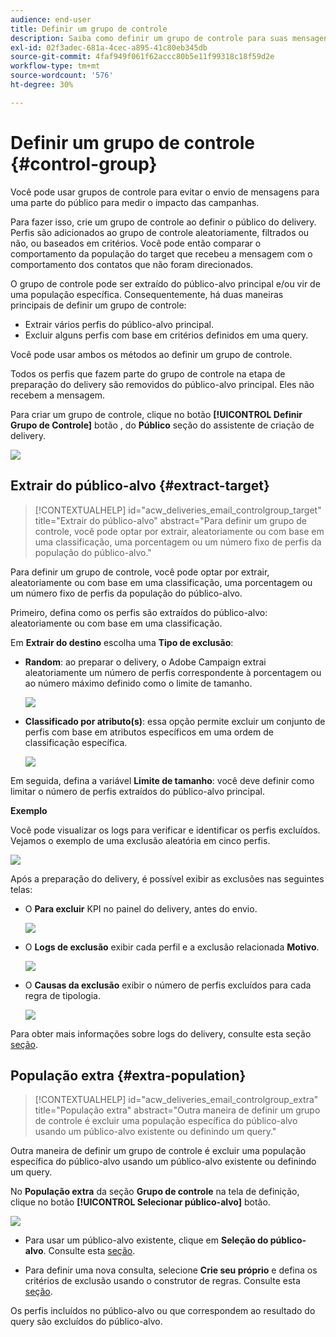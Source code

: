 ```yaml
---
audience: end-user
title: Definir um grupo de controle
description: Saiba como definir um grupo de controle para suas mensagens na interface do usuário da Web do Campaign
exl-id: 02f3adec-681a-4cec-a895-41c80eb345db
source-git-commit: 4faf949f061f62accc80b5e11f99318c18f59d2e
workflow-type: tm+mt
source-wordcount: '576'
ht-degree: 30%

---
```


# Definir um grupo de controle {#control-group}

Você pode usar grupos de controle para evitar o envio de mensagens para uma parte do público para medir o impacto das campanhas.

Para fazer isso, crie um grupo de controle ao definir o público do delivery. Perfis são adicionados ao grupo de controle aleatoriamente, filtrados ou não, ou baseados em critérios. Você pode então comparar o comportamento da população do target que recebeu a mensagem com o comportamento dos contatos que não foram direcionados.

O grupo de controle pode ser extraído do público-alvo principal e/ou vir de uma população específica. Consequentemente, há duas maneiras principais de definir um grupo de controle:

* Extrair vários perfis do público-alvo principal.
* Excluir alguns perfis com base em critérios definidos em uma query.

Você pode usar ambos os métodos ao definir um grupo de controle.

Todos os perfis que fazem parte do grupo de controle na etapa de preparação do delivery são removidos do público-alvo principal. Eles não recebem a mensagem.

Para criar um grupo de controle, clique no botão **[!UICONTROL Definir Grupo de Controle]** botão , do **Público** seção do assistente de criação de delivery.

![](assets/control-group1.png)

## Extrair do público-alvo {#extract-target}

>[!CONTEXTUALHELP]
>id="acw_deliveries_email_controlgroup_target"
>title="Extrair do público-alvo"
>abstract="Para definir um grupo de controle, você pode optar por extrair, aleatoriamente ou com base em uma classificação, uma porcentagem ou um número fixo de perfis da população do público-alvo."

Para definir um grupo de controle, você pode optar por extrair, aleatoriamente ou com base em uma classificação, uma porcentagem ou um número fixo de perfis da população do público-alvo.

Primeiro, defina como os perfis são extraídos do público-alvo: aleatoriamente ou com base em uma classificação.

Em **Extrair do destino** escolha uma **Tipo de exclusão**:

* **Random**: ao preparar o delivery, o Adobe Campaign extrai aleatoriamente um número de perfis correspondente à porcentagem ou ao número máximo definido como o limite de tamanho.

   ![](assets/control-group.png)

* **Classificado por atributo(s)**: essa opção permite excluir um conjunto de perfis com base em atributos específicos em uma ordem de classificação específica.

   ![](assets/control-group2.png)

Em seguida, defina a variável **Limite de tamanho**: você deve definir como limitar o número de perfis extraídos do público-alvo principal.

**Exemplo**

Você pode visualizar os logs para verificar e identificar os perfis excluídos. Vejamos o exemplo de uma exclusão aleatória em cinco perfis.

![](assets/control-group4.png)

Após a preparação do delivery, é possível exibir as exclusões nas seguintes telas:

* O **Para excluir** KPI no painel do delivery, antes do envio.

   ![](assets/control-group5.png)

* O **Logs de exclusão** exibir cada perfil e a exclusão relacionada **Motivo**.

   ![](assets/control-group6.png)

* O **Causas da exclusão** exibir o número de perfis excluídos para cada regra de tipologia.

   ![](assets/control-group7.png)

Para obter mais informações sobre logs do delivery, consulte esta seção [seção](../monitor/delivery-logs.md).

## População extra {#extra-population}

>[!CONTEXTUALHELP]
>id="acw_deliveries_email_controlgroup_extra"
>title="População extra"
>abstract="Outra maneira de definir um grupo de controle é excluir uma população específica do público-alvo usando um público-alvo existente ou definindo um query."

Outra maneira de definir um grupo de controle é excluir uma população específica do público-alvo usando um público-alvo existente ou definindo um query.

No **População extra** da seção **Grupo de controle** na tela de definição, clique no botão **[!UICONTROL Selecionar público-alvo]** botão.

![](assets/control-group3.png)

* Para usar um público-alvo existente, clique em **Seleção do público-alvo**. Consulte esta [seção](add-audience.md).

* Para definir uma nova consulta, selecione **Crie seu próprio** e defina os critérios de exclusão usando o construtor de regras. Consulte esta [seção](segment-builder.md).

Os perfis incluídos no público-alvo ou que correspondem ao resultado do query são excluídos do público-alvo.